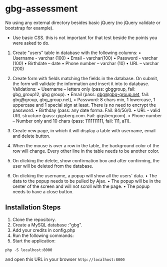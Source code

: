 # gbg-assessment

No using any external directory besides basic jQuery (no jQuery validate or bootstrap for
example).
* Use basic CSS. this is not important for that test beside the points you were asked to do.
1. Create "users" table in database with the following columns:
• Username - varchar (100)
• Email - varchar(100)
• Password - varchar (100)
• Birthdate – date
• Phone number – varchar (10)
• URL – varchar (200)
2. Create form with fields matching the fields in the database. On submit, the form will
validate the information and insert it into to database.
Validations:
• Username – letters only (pass: gbggroup, fail: gbg_group12, gbg group).
• Email (pass: gbg@gbg-group.net, fail: gbg@group, gbg_group.net),
• Password: 8 chars min, 1 lowercase, 1 uppercase and 1 special sign at least.
There is no need to encrypt the password.
• Birthday (pass: any date forma. Fail: 84/56/0.
• URL - valid URL structure (pass: gigsberg.com. Fail: gigsbergcom).
• Phone number – Number only and 10 chars (pass: 1111111111, fail: 111, a11).
3. Create new page, in which it will display a table with username, email and delete
button.
4. When the mouse is over a row in the table, the background color of the row will
change. Every other line in the table needs to be another color.
5. On clicking the delete, show confirmation box and after confirming, the user will be
deleted from the database.

6. On clicking the username, a popup will show all the users' data.
• The data to the popup needs to be pulled by Ajax.
• The popup will be in the center of the screen and will not scroll with the page.
• The popup needs to have a close button.

## Installation Steps

1. Clone the repository.
2. Create a MySQL database :"gbg".
3. Add your credits in config.php
4. Run the following commands:
5. Start the application:

```
php -S localhost:8000
```

and open this URL in your browser `http://localhost:8000`